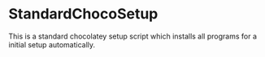 # StandardChocoSetup
This is a standard chocolatey setup script which installs all programs for a initial setup automatically.
